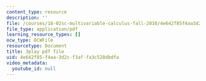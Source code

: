 ```yaml
---
content_type: resource
description: ''
file: /courses/18-02sc-multivariable-calculus-fall-2010/4e642f85f4aa3d2cf3affa3c528dbdfa_G534bz09B4A.pdf
file_type: application/pdf
learning_resource_types: []
ocw_type: OCWFile
resourcetype: Document
title: 3play pdf file
uid: 4e642f85-f4aa-3d2c-f3af-fa3c528dbdfa
video_metadata:
  youtube_id: null
---
```

